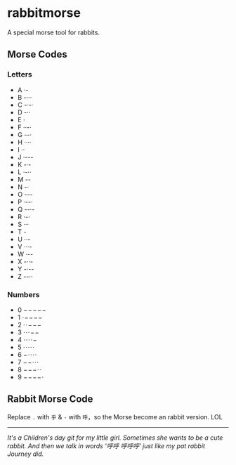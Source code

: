 # rabbitmorse
A special morse tool for rabbits.

## Morse Codes

### Letters

* A	·-	
* B	-···	
* C	-·-·	
* D	-··	
* E	·	
* F	··-·	
* G	--·
* H	····	
* I	··	
* J	·---	
* K	-·-	
* L	·-··	
* M	--	
* N	-·
* O	---	
* P	·--·	
* Q	--·-	
* R	·-·	
* S	···	
* T	-	
* U	··-
* V	···-	
* W	·--	
* X	-··-	
* Y	-·--	
* Z	--··	

### Numbers

* 0	− − − − − 
* 1	· − − − − 
* 2	· · − − − 
* 3	· · · − − 
* 4	· · · · − 
* 5	· · · · · 
* 6	− · · · · 
* 7	− − · · · 
* 8	− − − · · 
* 9	− − − − · 

## Rabbit Morse Code

Replace `.` with `乎` & `-` with `呼`，so the Morse become an rabbit version. LOL

---

*It's a Children's day git for my little girl. Sometimes she wants to be a cute rabbit. And then we talk in words '呼呼 呼呼呼' just like my pat rabbit Journey did.*
